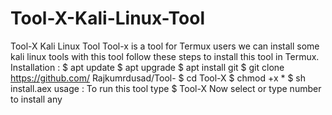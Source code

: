 # Tool-X-Kali-Linux-Tool
Tool-X Kali Linux Tool Tool-x is a tool for Termux users we can install some kali linux tools with this tool follow these steps to install this tool in Termux. Installation : $ apt update $ apt upgrade $ apt install git $ git clone https://github.com/ Rajkumrdusad/Tool- $ cd Tool-X $ chmod +x * $ sh install.aex usage : To run this tool type $ Tool-X Now select or type number to install any
